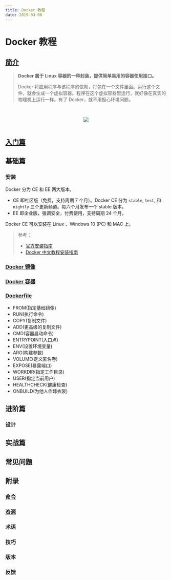 ```yaml
---
title: Docker 教程
date: 2019-03-06
---
```


# Docker 教程

## [简介](docker-introduction.md)

> **Docker 属于 Linux 容器的一种封装，提供简单易用的容器使用接口。**
>
> Docker 将应用程序与该程序的依赖，打包在一个文件里面。运行这个文件，就会生成一个虚拟容器。程序在这个虚拟容器里运行，就好像在真实的物理机上运行一样。有了 Docker，就不用担心环境问题。

<br><div align="center"><img src="https://raw.githubusercontent.com/dunwu/images/master/images/os/docker/containers-and-vm.png"/></div><br>

## [入门篇](docker-quickstart.md)

## 基础篇

### 安装

Docker 分为 CE 和 EE 两大版本。

- CE 即社区版（免费，支持周期 7 个月）。Docker CE 分为 `stable`, `test`, 和 `nightly` 三个更新频道。每六个月发布一个 stable 版本。
- EE 即企业版，强调安全，付费使用，支持周期 24 个月。

Docker CE 可以安装在 Linux 、Windows 10 (PC) 和 MAC 上。

> 参考：
>
> - [官方安装指南](https://docs.docker.com/install/)
> - [Docker 中文教程安装指南](https://yeasy.gitbooks.io/docker_practice/content/install/)

### [Docker 镜像](basics/docker-image.md)

### [Docker 容器](basics/docker-container.md)

### [Dockerfile](basics/docker-dockerfile.md)

- FROM(指定基础镜像)
- RUN(执行命令)
- COPY(复制文件)
- ADD(更高级的复制文件)
- CMD(容器启动命令)
- ENTRYPOINT(入口点)
- ENV(设置环境变量)
- ARG(构建参数)
- VOLUME(定义匿名卷)
- EXPOSE(暴露端口)
- WORKDIR(指定工作目录)
- USER(指定当前用户)
- HEALTHCHECK(健康检查)
- ONBUILD(为他人作嫁衣裳)

## 进阶篇

### 设计

## 实战篇

## 常见问题

## 附录

### [命令](appendix/docker-cli.md)

### [资源](appendix/docker-resources.md)

### 术语

### 技巧

### 版本

### 反馈
